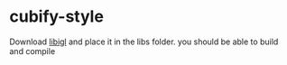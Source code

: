 # cubify-style

Download [libigl](https://github.com/libigl/libigl) and place it in the libs folder. you should be able to build and compile
